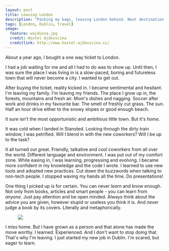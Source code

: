 ```yaml
---
layout: post
title: Leaving London
description: "Packing my bags, leaving London behind. Next destination: Dublin. Here's why."
tags: [London, Dublin, travel]
image:
  feature: wajdusna.jpg
  credit: Hostel Ajdovscina
  creditlink: http://www.hostel-ajdovscina.si/
---
```


About a year ago, I bought a one way ticket to London.

I had a job waiting for me and all I had to do was to show up. Until then, I was sure the place I was living in is a slow-paced, boring and futureless town that will never become a city. I wanted to get out.

After buying the ticket, reality kicked in. I became sentimental and hesitant. I'm leaving my family. I'm leaving my friends. The place I grow up in, the forests, mountains and fresh air.  Mom's dishes and nagging. Soccer after work and drinks in my favourite bar. The smell of freshly cut grass. The sun. Half an hour drive either to the snowy slopes or good enough beach. 

It sure isn't the most opportunistic and ambitious little town. But it's _home_.

It was cold when I landed in Stansted. Looking through the dirty train window, I was petrified. Will I blend in with the new coworkers? Will I be up to the task?

It all turned out great. Friendly, talkative and cool coworkers from all over the world. Different language and environment. I was put out of my comfort zone. While easing in, I was learning, progressing and evolving. I became more confident in my knowledge and the code I wrote. I learned to use new tools and adopted new practices. Cut down the buzzwords when talking to non-tech people. I stopped waving my hands all the time. Do presentations!

One thing I picked up is for certain. You can never _learn_ and _know_ enough. Not only from books, articles and smart people - you can learn from _anyone_. Just pay attention and be open minded. Always think about the advice you are given, however stupid or useless you think it is. And _never_ judge a book by its covers. Literally and metaphorically.

<figure class="center-align">
	<img src="http://netdna.webdesignerdepot.com/uploads/2011/02/81.jpg"/>
</figure>

I miss home. But I have grown as a person and that alone has made the move worthy. I learned. Experienced. And I don't want to stop doing that. That's why I'm leaving. I just started my new job in Dublin. I'm scared, but eager to learn.